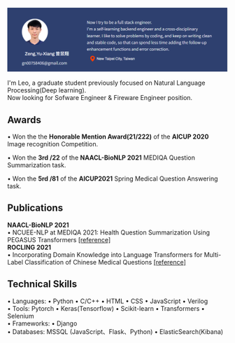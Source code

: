 ![image](https://github.com/gn00758406/gn00758406/blob/main/Screenshot_10.png)


I'm Leo, a graduate student previously focused on Natural Language Processing(Deep learning).  
Now looking for Sofware Engineer & Fireware Engineer position.  
## Awards
• Won the the **Honorable Mention Award(21/222)** of the **AICUP 2020** Image recognition Competition.

• Won the **3rd /22** of the **NAACL-BioNLP 2021** MEDIQA Question Summarization task. 

• Won the **5rd /81** of the **AICUP2021** Spring Medical Question Answering task.

## Publications  
**NAACL-BioNLP 2021**  
• NCUEE-NLP at MEDIQA 2021: Health Question Summarization Using PEGASUS Transformers [[reference]](https://aclanthology.org/2021.bionlp-1.30.pdf)  
**ROCLING 2021**  
• Incorporating Domain Knowledge into Language Transformers for Multi-Label Classification of Chinese Medical Questions [[reference]](https://aclanthology.org/2021.rocling-1.34.pdf) 


## Technical Skills 
• Languages: • Python • C/C++ • HTML • CSS • JavaScript • Verilog  
• Tools: Pytorch • Keras(Tensorflow) • Scikit-learn • Transformers • Selenium  
• Frameworks: • Django  
• Databases: MSSQL (JavaScript、Flask、Python) • ElasticSearch(Kibana)  

<!--
**gn00758406/gn00758406** is a ✨ _special_ ✨ repository because its `README.md` (this file) appears on your GitHub profile.



## I'm Leo, a graduate student previously focused on Natural Language Processing(Deep learning).
Now looking for Sofware Engineer & Fireware Engineer position.
- 🌱 I’m currently learning ...
- 👯 I’m looking to collaborate on ...
- 🤔 I’m looking for help with ...
- 💬 Ask me about ...
- 📫 How to reach me: ...
- 😄 Pronouns: ...
- ⚡ Fun fact: ...
-->
